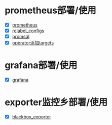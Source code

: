 # prometheus部署/使用
- [x] [prometheus](https://github.com/bertreyking/monitor/blob/master/prometheus/prometheus.md)
- [x] [relabel_configs](https://github.com/bertreyking/monitor/blob/master/prometheus/relabel_configs.md)
- [x] [promsql](https://github.com/bertreyking/monitor/blob/master/prometheus/promsql.md)
- [x] [operator添加targets](https://github.com/prometheus-operator/prometheus-operator/blob/master/Documentation/additional-scrape-config.md)

# grafana部署/使用
- [x] [grafana](https://github.com/bertreyking/monitor/tree/master/prometheus/grafana)

# exporter监控乡部署/使用
- [x] [blackbox_exporter](https://github.com/bertreyking/monitor/tree/master/prometheus/exporter/blackbox_exporter)
